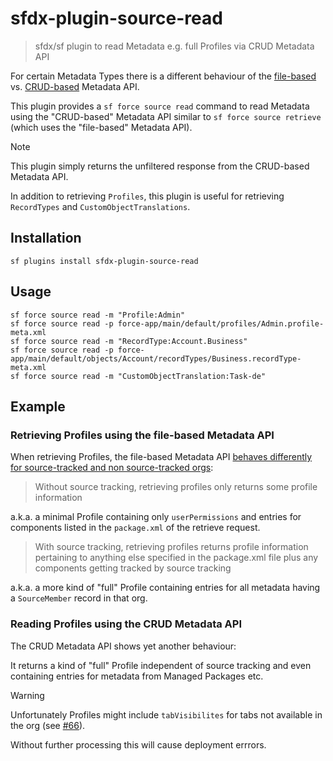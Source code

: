 # sfdx-plugin-source-read

> sfdx/sf plugin to read Metadata e.g. full Profiles via CRUD Metadata API

For certain Metadata Types there is a different behaviour of the [file-based](https://developer.salesforce.com/docs/atlas.en-us.api_meta.meta/api_meta/meta_retrieve.htm) vs. [CRUD-based](https://developer.salesforce.com/docs/atlas.en-us.api_meta.meta/api_meta/meta_readMetadata.htm) Metadata API.

This plugin provides a `sf force source read` command to read Metadata using the "CRUD-based" Metadata API similar to `sf force source retrieve` (which uses the "file-based" Metadata API).

> [!NOTE]
> This plugin simply returns the unfiltered response from the CRUD-based Metadata API.

In addition to retrieving `Profiles`, this plugin is useful for retrieving `RecordTypes` and `CustomObjectTranslations`.

## Installation

```console
sf plugins install sfdx-plugin-source-read
```

## Usage

```console
sf force source read -m "Profile:Admin"
sf force source read -p force-app/main/default/profiles/Admin.profile-meta.xml
sf force source read -m "RecordType:Account.Business"
sf force source read -p force-app/main/default/objects/Account/recordTypes/Business.recordType-meta.xml
sf force source read -m "CustomObjectTranslation:Task-de"
```

## Example

### Retrieving Profiles using the file-based Metadata API

When retrieving Profiles, the file-based Metadata API [behaves differently for source-tracked and non source-tracked orgs](https://developer.salesforce.com/docs/atlas.en-us.sfdx_dev.meta/sfdx_dev/sfdx_dev_source_tracking_source_tracking_profiles.htm):

> Without source tracking, retrieving profiles only returns some profile information

a.k.a. a minimal Profile containing only `userPermissions` and entries for components listed in the `package.xml` of the retrieve request.

> With source tracking, retrieving profiles returns profile information pertaining to anything else specified in the package.xml file plus any components getting tracked by source tracking

a.k.a. a more kind of "full" Profile containing entries for all metadata having a `SourceMember` record in that org.

### Reading Profiles using the CRUD Metadata API

The CRUD Metadata API shows yet another behaviour:

It returns a kind of "full" Profile independent of source tracking and even containing entries for metadata from Managed Packages etc.

> [!WARNING]
> Unfortunately Profiles might include `tabVisibilites` for tabs not available in the org (see [#66](https://github.com/amtrack/sfdx-plugin-source-read/issues/66)).
>
> Without further processing this will cause deployment errrors.

